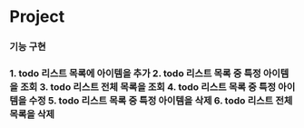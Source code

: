 # Project
<h3>기능 구현<h3>
1. todo 리스트 목록에 아이템을 추가 
2. todo 리스트 목록 중 특정 아이템을 조회
3. todo 리스트 전체 목록을 조회
4. todo 리스트 목록 중 특정 아이템을 수정
5. todo 리스트 목록 중 특정 아이템을 삭제
6. todo 리스트 전체 목록을 삭제
